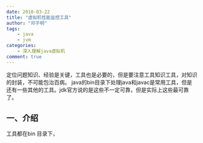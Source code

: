 ```yaml
---
date: 2018-03-22
title: "虚拟机性能监控工具"
author: "邓子明"
tags:
    - java
    - jvm
categories:
    - 深入理解java虚拟机
comment: true
---
```


定位问题知识、经验是关键，工具也是必要的，但是要注意工具知识工具，对知识的封装，不可能包治百病。
java的bin目录下处理java和javac是常用工具，但是还有一些其他的工具。jdk官方说的是这些不一定可靠，但是实际上这些最可靠了。

## 一、介绍

工具都在bin 目录下，